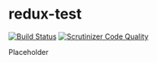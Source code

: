 # redux-test

[![Build Status](https://travis-ci.org/rikbruil/redux-test.svg?branch=master)](https://travis-ci.org/rikbruil/redux-test)
[![Scrutinizer Code Quality](https://scrutinizer-ci.com/g/rikbruil/redux-test/badges/quality-score.png?b=master)](https://scrutinizer-ci.com/g/rikbruil/redux-test/?branch=master)

Placeholder
